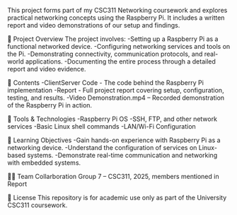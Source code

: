 This project forms part of my CSC311 Networking coursework and explores practical networking concepts using the Raspberry Pi. It includes a written report and video demonstrations of our setup and findings.

📄 Project Overview
The project involves:
-Setting up a Raspberry Pi as a functional networked device.
-Configuring networking services and tools on the Pi.
-Demonstrating connectivity, communication protocols, and real-world applications.
-Documenting the entire process through a detailed report and video evidence.

📁 Contents
-ClientServer Code - The code behind the Raspberry Pi implementation
-Report - Full project report covering setup, configuration, testing, and results.
-Video Demonstration.mp4 – Recorded demonstration of the Raspberry Pi in action.

🧰 Tools & Technologies
-Raspberry Pi OS
-SSH, FTP, and other network services
-Basic Linux shell commands
-LAN/Wi-Fi Configuration

🎯 Learning Objectives
-Gain hands-on experience with Raspberry Pi as a networking device.
-Understand the configuration of services on Linux-based systems.
-Demonstrate real-time communication and networking with embedded systems.

👨‍💻 Team Collarboration
Group 7 – CSC311, 2025, members mentioned in Report

📜 License
This repository is for academic use only as part of the University CSC311 coursework.
